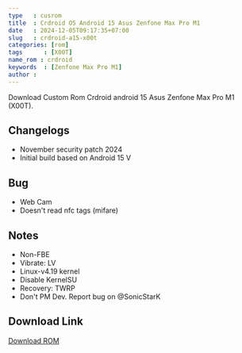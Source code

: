```yaml
---
type   : cusrom
title  : Crdroid OS Android 15 Asus Zenfone Max Pro M1
date   : 2024-12-05T09:17:35+07:00
slug   : crdroid-a15-x00t
categories: [rom]
tags      : [X00T]
name_rom : crdroid
keywords  : [Zenfone Max Pro M1]
author : 
---
```


Download Custom Rom Crdroid android 15 Asus Zenfone Max Pro M1 (X00T).

## Changelogs
- November security patch 2024
- Initial build based on Android 15 V

## Bug
- Web Cam
- Doesn't read nfc tags (mifare)

## Notes
- Non-FBE
- Vibrate: LV
- Linux-v4.19 kernel
- Disable KernelSU
- Recovery: TWRP
- Don't PM Dev. Report bug on @SonicStarK



## Download Link
[Download ROM](https://www.pling.com/p/1373156/)